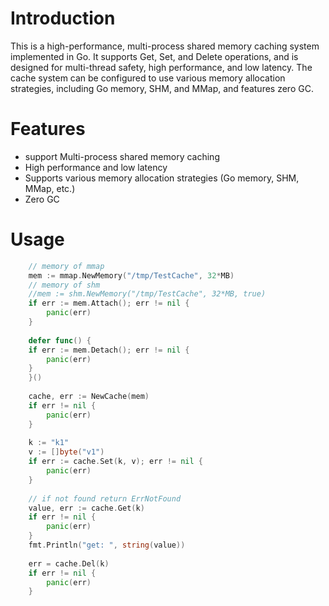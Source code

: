 # Introduction

This is a high-performance, multi-process shared memory caching system implemented in Go. It supports Get, Set, and Delete operations, and is designed for multi-thread safety, high performance, and low latency. The cache system can be configured to use various memory allocation strategies, including Go memory, SHM, and MMap, and features zero GC.

# Features

 - support Multi-process shared memory caching
 - High performance and low latency
 - Supports various memory allocation strategies (Go memory, SHM, MMap, etc.)
 - Zero GC

# Usage

```go
    // memory of mmap
    mem := mmap.NewMemory("/tmp/TestCache", 32*MB)
    // memory of shm
    //mem := shm.NewMemory("/tmp/TestCache", 32*MB, true)
    if err := mem.Attach(); err != nil {
        panic(err)
    }
    
    defer func() {
    if err := mem.Detach(); err != nil {
        panic(err)
    }
    }()
    
    cache, err := NewCache(mem)
    if err != nil {
        panic(err)
    }
    
    k := "k1"
    v := []byte("v1")
    if err := cache.Set(k, v); err != nil {
        panic(err)
    }
    
    // if not found return ErrNotFound
    value, err := cache.Get(k)
    if err != nil {
        panic(err)
    }
    fmt.Println("get: ", string(value))
    
    err = cache.Del(k)
    if err != nil {
        panic(err)
    }
```